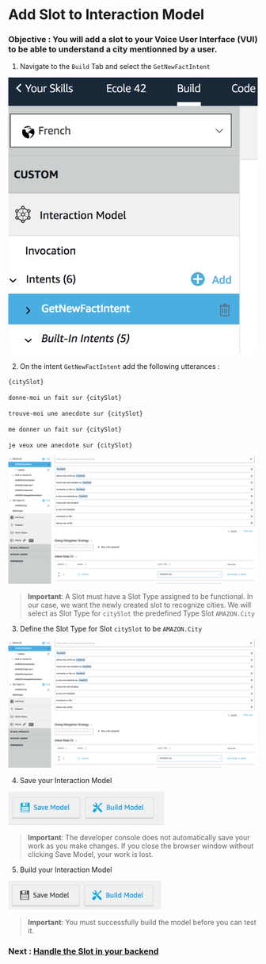 # Add Slot to Interaction Model

### **Objective** : You will add a slot to your Voice User Interface (VUI) to be able to understand a city mentionned by a user.

1. Navigate to the `Build` Tab and select the `GetNewFactIntent`

![console](./images/locate_getnewfactintent.png)

2. On the intent `GetNewFactIntent` add the following utterances :

```
{citySlot}

donne-moi un fait sur {citySlot}

trouve-moi une anecdote sur {citySlot}

me donner un fait sur {citySlot}

je veux une anecdote sur {citySlot}
```

![console](./images/add_city_slot.png)

>  **Important**: A Slot must have a Slot Type assigned to be functional. In our case, we want the newly created slot to recognize cities. We will select as Slot Type for `citySlot` the predefined Type Slot `AMAZON.City` 

3. Define the Slot Type for Slot `citySlot` to be `AMAZON.City`

![console](./images/add_city_slot.png)

4. Save your Interaction Model

![save](./images/todo_save_model.png)

>  **Important**: The developer console does not automatically save your work as you make changes. If you close the browser window without clicking Save Model, your work is lost.


5. Build your Interaction Model

![save](./images/todo_build_model.png)

> **Important**: You must successfully build the model before you can test it.

### Next : [Handle the Slot in your backend](./05-add-slot-backend.md)
